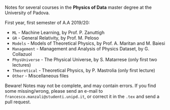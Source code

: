 Notes for several courses in the **Physics of Data** master degree at the University of Padova.

First year, first semester of A.A 2019/20:
- `ML` - Machine Learning, by Prof. P. Zanuttigh
- `GR` - General Relativity, by Prof. M. Peloso
- `Models` - Models of Theoretical Physics, by Prof. A. Maritan and M. Baiesi
- `Management` - Management and Analysis of Physics Dataset, by G. Collazuol
- `PhysUniverse` - The Physical Universe, by S. Matarrese (only first two lectures)
- `Theoretical` - Theoretical Physics, by P. Mastrolia (only first lecture)
- `Other` - Miscellaneous files

Beware! Notes may not be complete, and may contain errors. If you find some missing/wrong, please send an e-mail to `francesco.manzali@studenti.unipd.it`, or correct it in the `.tex` and send a pull request.